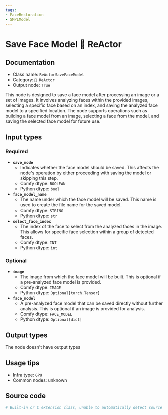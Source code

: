 ```yaml
---
tags:
- FaceRestoration
- SMPLModel
---
```


# Save Face Model 🌌 ReActor
## Documentation
- Class name: `ReActorSaveFaceModel`
- Category: `🌌 ReActor`
- Output node: `True`

This node is designed to save a face model after processing an image or a set of images. It involves analyzing faces within the provided images, selecting a specific face based on an index, and saving the analyzed face model to a specified location. The node supports operations such as building a face model from an image, selecting a face from the model, and saving the selected face model for future use.
## Input types
### Required
- **`save_mode`**
    - Indicates whether the face model should be saved. This affects the node's operation by either proceeding with saving the model or skipping this step.
    - Comfy dtype: `BOOLEAN`
    - Python dtype: `bool`
- **`face_model_name`**
    - The name under which the face model will be saved. This name is used to create the file name for the saved model.
    - Comfy dtype: `STRING`
    - Python dtype: `str`
- **`select_face_index`**
    - The index of the face to select from the analyzed faces in the image. This allows for specific face selection within a group of detected faces.
    - Comfy dtype: `INT`
    - Python dtype: `int`
### Optional
- **`image`**
    - The image from which the face model will be built. This is optional if a pre-analyzed face model is provided.
    - Comfy dtype: `IMAGE`
    - Python dtype: `Optional[torch.Tensor]`
- **`face_model`**
    - A pre-analyzed face model that can be saved directly without further analysis. This is optional if an image is provided for analysis.
    - Comfy dtype: `FACE_MODEL`
    - Python dtype: `Optional[dict]`
## Output types
The node doesn't have output types
## Usage tips
- Infra type: `GPU`
- Common nodes: unknown


## Source code
```python
# Built-in or C extension class, unable to automatically detect source code
```
